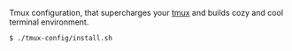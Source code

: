 Tmux configuration, that supercharges your [tmux](https://tmux.github.io/) and builds cozy and cool terminal environment.

```
$ ./tmux-config/install.sh
```

